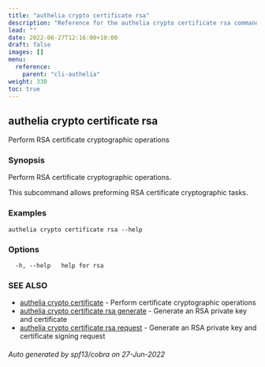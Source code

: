 ```yaml
---
title: "authelia crypto certificate rsa"
description: "Reference for the authelia crypto certificate rsa command."
lead: ""
date: 2022-06-27T12:16:00+10:00
draft: false
images: []
menu:
  reference:
    parent: "cli-authelia"
weight: 330
toc: true
---
```


## authelia crypto certificate rsa

Perform RSA certificate cryptographic operations

### Synopsis

Perform RSA certificate cryptographic operations.

This subcommand allows preforming RSA certificate cryptographic tasks.

### Examples

```
authelia crypto certificate rsa --help
```

### Options

```
  -h, --help   help for rsa
```

### SEE ALSO

* [authelia crypto certificate](authelia_crypto_certificate.md)	 - Perform certificate cryptographic operations
* [authelia crypto certificate rsa generate](authelia_crypto_certificate_rsa_generate.md)	 - Generate an RSA private key and certificate
* [authelia crypto certificate rsa request](authelia_crypto_certificate_rsa_request.md)	 - Generate an RSA private key and certificate signing request

###### Auto generated by spf13/cobra on 27-Jun-2022
